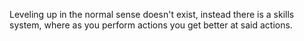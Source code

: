 Leveling up in the normal sense doesn't exist, instead there is a skills system, where as you perform actions you get better at said actions. 